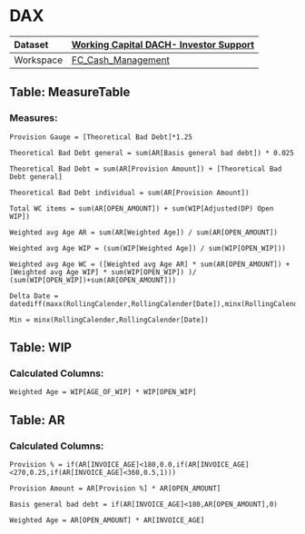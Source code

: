 



# DAX

|Dataset|[Working Capital DACH- Investor Support](./../Working-Capital-DACH--Investor-Support.md)|
| :--- | :--- |
|Workspace|[FC_Cash_Management](../../Workspaces/FC_Cash_Management.md)|

## Table: MeasureTable

### Measures:


```dax
Provision Gauge = [Theoretical Bad Debt]*1.25
```



```dax
Theoretical Bad Debt general = sum(AR[Basis general bad debt]) * 0.025
```



```dax
Theoretical Bad Debt = sum(AR[Provision Amount]) + [Theoretical Bad Debt general]
```



```dax
Theoretical Bad Debt individual = sum(AR[Provision Amount])
```



```dax
Total WC items = sum(AR[OPEN_AMOUNT]) + sum(WIP[Adjusted(DP) Open WIP])
```



```dax
Weighted avg Age AR = sum(AR[Weighted Age]) / sum(AR[OPEN_AMOUNT])
```



```dax
Weighted avg Age WIP = (sum(WIP[Weighted Age]) / sum(WIP[OPEN_WIP]))
```



```dax
Weighted avg Age WC = ([Weighted avg Age AR] * sum(AR[OPEN_AMOUNT]) + [Weighted avg Age WIP] * sum(WIP[OPEN_WIP]) )/ (sum(WIP[OPEN_WIP])+sum(AR[OPEN_AMOUNT]))
```



```dax
Delta Date = datediff(maxx(RollingCalender,RollingCalender[Date]),minx(RollingCalender,RollingCalender[Date]),DAY)
```



```dax
Min = minx(RollingCalender,RollingCalender[Date])
```


## Table: WIP

### Calculated Columns:


```dax
Weighted Age = WIP[AGE_OF_WIP] * WIP[OPEN_WIP]
```


## Table: AR

### Calculated Columns:


```dax
Provision % = if(AR[INVOICE_AGE]<180,0.0,if(AR[INVOICE_AGE]<270,0.25,if(AR[INVOICE_AGE]<360,0.5,1)))
```



```dax
Provision Amount = AR[Provision %] * AR[OPEN_AMOUNT]
```



```dax
Basis general bad debt = if(AR[INVOICE_AGE]<180,AR[OPEN_AMOUNT],0)
```



```dax
Weighted Age = AR[OPEN_AMOUNT] * AR[INVOICE_AGE]
```

